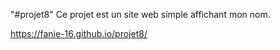 "#projet8" 
Ce projet est un site web simple affichant mon nom.

https://fanie-16.github.io/projet8/
